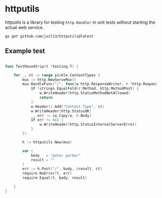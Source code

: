 # httputils

*httputils* is a library for testing `http.Handler` in unit tests without starting the actual web service.


```shell
go get github.com/jxsl13/httputils@latest
```


## Example test

```go

func TestRoundtrip(t *testing.T) {

	for _, ct := range pickle.ContentTypes {
		mux := http.NewServeMux()
		mux.HandleFunc("/", func(w http.ResponseWriter, r *http.Request) {
			if !strings.EqualFold(r.Method, http.MethodPost) {
				w.WriteHeader(http.StatusMethodNotAllowed)
				return
			}
			w.Header().Add("Content-Type", ct)
			w.WriteHeader(http.StatusOK)
			_, err := io.Copy(w, r.Body)
			if err != nil {
				w.WriteHeader(http.StatusInternalServerError)
			}
		})

		h := httputils.New(mux)

		var (
			body   = "peter porker"
			result = ""
		)
		err := h.Post("/", body, &result, ct)
		require.NoError(t, err)
		require.Equal(t, body, result)

	}
}
```
